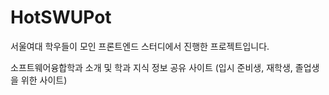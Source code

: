 # HotSWUPot
서울여대 학우들이 모인 프론트엔드 스터디에서 진행한 프로젝트입니다.

소프트웨어융합학과 소개 및 학과 지식 정보 공유 사이트 (입시 준비생, 재학생, 졸업생을 위한 사이트)
